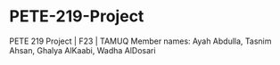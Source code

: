 # PETE-219-Project
PETE 219 Project | F23 | TAMUQ 
Member names: Ayah Abdulla, Tasnim Ahsan, Ghalya AlKaabi, Wadha AlDosari
